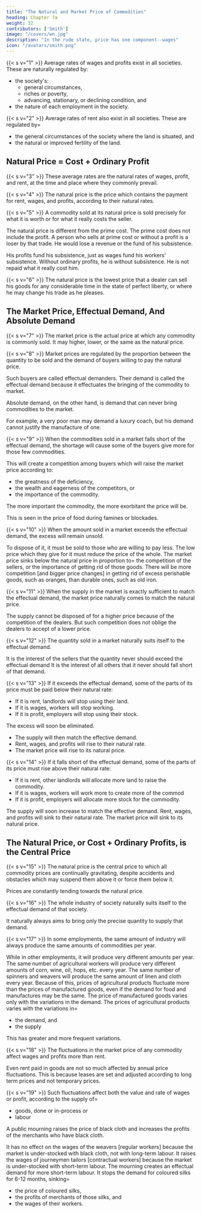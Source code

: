 ```yaml
---
title: "The Natural and Market Price of Commodities"
heading: Chapter 7a
weight: 32
contributors: ['Smith']
image: "/covers/wn.jpg"
description: "In the rude state, price has one component--wages"
icon: "/avatars/smith.png"
---
```



{{< s v="1" >}} Average rates of wages and profits exist in all societies. These are naturally regulated by:
- the society's:
  - general circumstances,
  - riches or poverty,
  - advancing, stationary, or declining condition, and
- the nature of each employment in the society.

{{< s v="2" >}}
Average rates of rent also exist in all societies. These are regulated by= 
- the general circumstances of the society where the land is situated, and
- the natural or improved fertility of the land.


## Natural Price = Cost + Ordinary Profit

{{< s v="3" >}} These average rates are the natural rates of wages, profit, and rent, at the time and place where they commonly prevail.

{{< s v="4" >}} The natural price is the price which contains the payment for rent, wages, and profits, according to their natural rates.

{{< s v="5" >}} A commodity sold at its natural price is sold precisely for what it is worth or for what it really costs the seller.

The natural price is different from the prime cost.
The prime cost does not include the profit.
A person who sells at prime cost or without a profit is a loser by that trade.
He would lose a revenue or the fund of his subsistence.

His profits fund his subsistence, just as wages fund his workers' subsistence.
Without ordinary profits, he is without subsistence.
He is not repaid what it really cost him.

{{< s v="6" >}} The natural price is the lowest price that a dealer can sell his goods for any considerable time in the state of perfect liberty, or where he may change his trade as he pleases.


## The Market Price, Effectual Demand, And Absolute Demand

{{< s v="7" >}} The market price is the actual price at which any commodity is commonly sold. It may higher, lower, or the same as the natural price.

{{< s v="8" >}} Market prices are regulated by the proportion between the quantity to be sold and the demand of buyers willing to pay the natural price.

Such buyers are called effectual demanders.
Their demand is called the effectual demand because it effectuates the bringing of the commodity to market.

Absolute demand, on the other hand, is demand that can never bring commodities to the market.

For example, a very poor man may demand a luxury coach, but his demand cannot justify the manufacture of one.

{{< s v="9" >}} When the commodities sold in a market falls short of the effectual demand, the shortage will cause some of the buyers give more for those few commodities.

This will create a competition among buyers which will raise the market price according to:
- the greatness of the deficiency,
- the wealth and eagerness of the competitors, or
- the importance of the commodity.

The more important the commodity, the more exorbitant the price will be.

This is seen in the price of food during famines or blockades.

{{< s v="10" >}} When the amount sold in a market exceeds the effectual demand, the excess will remain unsold.

To dispose of it, it must be sold to those who are willing to pay less.
The low price which they give for it must reduce the price of the whole.
The market price sinks below the natural price in proportion to= 
the competition of the sellers, or
the importance of getting rid of those goods.
There will be more competition [and bigger price changes] in getting rid of excess perishable goods, such as oranges, than durable ones, such as old iron.


{{< s v="11" >}} When the supply in the market is exactly sufficient to match the effectual demand, the market price naturally comes to match the natural price.

The supply cannot be disposed of for a higher price because of the competition of the dealers.
But such competition does not oblige the dealers to accept of a lower price.


{{< s v="12" >}} The quantity sold in a market naturally suits itself to the effectual demand.

It is the interest of the sellers that the quantity never should exceed the effectual demand
It is the interest of all others that it never should fall short of that demand.


{{< s v="13" >}} If it exceeds the effectual demand, some of the parts of its price must be paid below their natural rate:

- If it is rent, landlords will stop using their land.
- If it is wages, workers will stop working.
- If it is profit, employers will stop using their stock.

The excess will soon be eliminated.
- The supply will then match the effective demand.
- Rent, wages, and profits will rise to their natural rate.
- The market price will rise to its natural price.

{{< s v="14" >}} If it falls short of the effectual demand, some of the parts of its price must rise above their natural rate:

- If it is rent, other landlords will allocate more land to raise the commodity.
- If it is wages, workers will work more to create more of the commod
- If it is profit, employers will allocate more stock for the commodity.

The supply will soon increase to match the effective demand.
Rent, wages, and profits will sink to their natural rate.
The market price will sink to its natural price.


## The Natural Price, or Cost + Ordinary Profits, is the Central Price

{{< s v="15" >}} The natural price is the central price to which all commodity prices are continually gravitating, despite accidents and obstacles which may suspend them above it or force them below it.

Prices are constantly tending towards the natural price.

{{< s v="16" >}} The whole industry of society naturally suits itself to the effectual demand of that society.

It naturally always aims to bring only the precise quantity to supply that demand.

{{< s v="17" >}} In some employments, the same amount of industry will always produce the same amounts of commodities per year.

While in other employments, it will produce very different amounts per year.
The same number of agricultural workers will produce very different amounts of corn, wine, oil, hops, etc. every year.
The same number of spinners and weavers will produce the same amount of linen and cloth every year.
Because of this, prices of agricultural products fluctuate more than the prices of manufactured goods, even if the demand for food and manufactures may be the same.
The price of manufactured goods varies only with the variations in the demand.
The prices of agricultural products varies with the variations in= 
- the demand, and
- the supply

This has greater and more frequent variations.

{{< s v="18" >}} The fluctuations in the market price of any commodity affect wages and profits more than rent.

Even rent paid in goods are not so much affected by annual price fluctuations.
This is because leases are set and adjusted according to long term prices and not temporary prices.

{{< s v="19" >}} Such fluctuations affect both the value and rate of wages or profit, according to the supply of= 
- goods, done or in-process or
- labour

A public mourning raises the price of black cloth and increases the profits of the merchants who have black cloth.

It has no effect on the wages of the weavers [regular workers] because the market is under-stocked with black cloth, not with long-term labour.
It raises the wages of journeymen tailors [contractual workers] because the market is under-stocked with short-term labour.
The mourning creates an effectual demand for more short-term labour.
It stops the demand for coloured silks for 6-12 months, sinking= 
- the price of coloured silks,
- the profits of merchants of those silks, and
- the wages of their workers.
